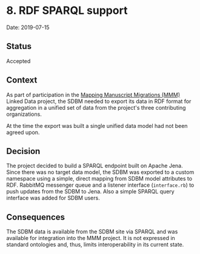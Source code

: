 # 8. RDF SPARQL support

Date: 2019-07-15

## Status

Accepted

## Context

As part of participation in the [Mapping Manuscript Migrations (MMM)][mmm] Linked Data project, the SDBM needed to export its data in RDF format for aggregation in a unified set of data from the project's three contributing organizations. 

[mmm]: http://mappingmanuscriptmigrations.org "Mapping Manuscript Migrations project site"

At the time the export was built a single unified data model had not been agreed upon.

## Decision

The project decided to build a SPARQL endpoint built on Apache Jena. Since there was no target data model, the SDBM was exported to a custom namespace using a simple, direct mapping from SDBM model attributes to RDF. RabbitMQ messenger queue and a listener interface (`interface.rb`) to push updates from the SDBM to Jena. Also a simple SPARQL query interface was added for SDBM users.

## Consequences

The SDBM data is available from the SDBM site via SPARQL and was available for integration into the MMM project. It is not expressed in standard ontologies and, thus, limits interoperability in its current state.
